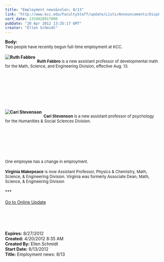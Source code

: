 ```yaml
---
title: "Employment news&colon; 8/13"
link: "http://www.kcc.edu/FacultyStaff/update/Lists/Announcements/DispForm.aspx?ID=676"
sort_date: 1334928917000
pubDate: "20 Apr 2012 13:35:17 GMT"
creator: "Ellen Schmidt"
---
```


<div><b>Body:</b> <div class="ExternalClass85E081D2042D492DAE276CE58ED26B86">
<div><font size="2">Two people have recently begun full-time employment at KCC.</font></div>
<div><br />
<div style="float:left;margin-right:6px"><strong><img alt="Ruth Fabbro" src="/FacultyStaff/update/PublishingImages/Ruth_Fabbro_update.jpg" /></strong></div>
<p><font size="2"><strong>Ruth Fabbro</strong></font><font size="2"> is a new assistant professor of developmental math for the Math, Science, and Engineering Division, effective Aug. 13.</font></p></div>
<div><br /></div>
<div><br /></div>
<div><br /></div>
<div><br /></div>
<div><br /></div>
<div><br /></div>
<div><br />
<div style="float:left;margin-right:6px"><strong><img alt="Cari Stevenson" src="/FacultyStaff/update/PublishingImages/Cari_Stevenson_update.jpg" /></strong></div>
<p><font size="2"><strong>Cari Stevenson</strong></font><font size="2"> is a new assistant professor of psychology for the Humanities &amp; Social Sciences Division.</font></font></p></div>
<div><br /></div>
<div><br /></div>
<div><br /></div>
<div><font size="2"></font> </div>
<div><font size="2"></font> </div>
<div><font size="2"></font> </div>
<div><font size="2">One employee has a change in employment.</font></div>
<div> </div>
<div><font size="2"><strong>Virginia Makepeace</strong> is now Assistant Professor, Physics &amp; Chemistry, Math, Science, &amp; Engineering Division. Virginia was formerly Associate Dean, Math, Science, &amp; Engineering Division</font></div>
<div>
<div> </div>
<div>
<div class="ExternalClass8FE243A1D12D4E008D1A0CEA4D499155">***</div>
<div class="ExternalClass8FE243A1D12D4E008D1A0CEA4D499155"> </div>
<div class="ExternalClass8FE243A1D12D4E008D1A0CEA4D499155"><a href="/FacultyStaff/update/Pages/dailyupdate.aspx">Go to Online Update</a></div>
<div class="ExternalClass8FE243A1D12D4E008D1A0CEA4D499155"> </div>
<div class="ExternalClass8FE243A1D12D4E008D1A0CEA4D499155"> </div>
<div class="ExternalClass8FE243A1D12D4E008D1A0CEA4D499155"> </div>
<div class="ExternalClass8FE243A1D12D4E008D1A0CEA4D499155"><br /> </div></div></div></div>
<div></div></div>
<div><b>Expires:</b> 8/27/2012</div>
<div><b>Created:</b> 4/20/2012 8:35 AM</div>
<div><b>Created By:</b> Ellen Schmidt</div>
<div><b>Start Date:</b> 8/13/2012</div>
<div><b>Title:</b> Employment news: 8/13</div>
